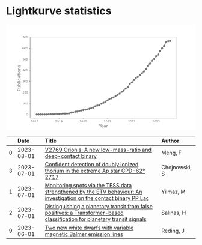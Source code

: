 
<h1>Lightkurve statistics</h1>

![publications](out/lightkurve-publications.png)  

|    | Date       | Title                                                                                                                                                                                       | Author        |
|---:|:-----------|:--------------------------------------------------------------------------------------------------------------------------------------------------------------------------------------------|:--------------|
|  0 | 2023-08-01 | [V2769 Orionis: A new low-mass-ratio and deep-contact binary](https://ui.adsabs.harvard.edu/abs/2023NewA..10202034M/abstract)                                                               | Meng, F       |
|  3 | 2023-07-01 | [Confident detection of doubly ionized thorium in the extreme Ap star CPD-62° 2717](https://ui.adsabs.harvard.edu/abs/2023MNRAS.522.5931C/abstract)                                         | Chojnowski, S |
|  1 | 2023-07-01 | [Monitoring spots via the TESS data strengthened by the ETV behaviour: An investigation on the contact binary PP Lac](https://ui.adsabs.harvard.edu/abs/2023NewA..10102022Y/abstract)       | Yilmaz, M     |
|  2 | 2023-07-01 | [Distinguishing a planetary transit from false positives: a Transformer-based classification for planetary transit signals](https://ui.adsabs.harvard.edu/abs/2023MNRAS.522.3201S/abstract) | Salinas, H    |
|  9 | 2023-06-01 | [Two new white dwarfs with variable magnetic Balmer emission lines](https://ui.adsabs.harvard.edu/abs/2023MNRAS.522..693R/abstract)                                                         | Reding, J     |
    